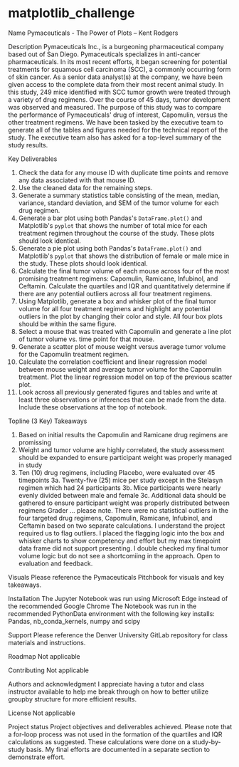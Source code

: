 # matplotlib_challenge
Name
Pymaceuticals - The Power of Plots – Kent Rodgers

Description
Pymaceuticals Inc., is  a burgeoning pharmaceutical company based out of San Diego. Pymaceuticals specializes in anti-cancer pharmaceuticals. In its most recent efforts, it began screening for potential treatments for squamous cell carcinoma (SCC), a commonly occurring form of skin cancer. As a senior data analyst(s) at the company, we have been given access to the complete data from their most recent animal study. In this study, 249 mice identified with SCC tumor growth were treated through a variety of drug regimens. Over the course of 45 days, tumor development was observed and measured. The purpose of this study was to compare the performance of Pymaceuticals' drug of interest, Capomulin, versus the other treatment regimens. We have been tasked by the executive team to generate all of the tables and figures needed for the technical report of the study. The executive team also has asked for a top-level summary of the study results.

Key Deliverables
1.	Check the data for any mouse ID with duplicate time points and remove any data associated with that mouse ID.
2.	Use the cleaned data for the remaining steps.
3.	Generate a summary statistics table consisting of the mean, median, variance, standard deviation, and SEM of the tumor volume for each drug regimen.
4.	Generate a bar plot using both Pandas's `DataFrame.plot()` and Matplotlib's `pyplot` that shows  the number of total mice for each treatment regimen throughout the course of the study. These plots should look identical.
5.	Generate a pie plot using both Pandas's `DataFrame.plot()` and Matplotlib's `pyplot` that shows the distribution of female or male mice in the study. These plots should look identical.
6.	Calculate the final tumor volume of each mouse across four of the most promising treatment regimens: Capomulin, Ramicane, Infubinol, and Ceftamin. Calculate the quartiles and IQR and quantitatively determine if there are any potential outliers across all four treatment regimens.
7.	Using Matplotlib, generate a box and whisker plot of the final tumor volume for all four treatment regimens and highlight any potential outliers in the plot by changing their color and style. All four box plots should be within the same figure. 
8.	Select a mouse that was treated with Capomulin and generate a line plot of tumor volume vs. time point for that mouse.
9.	Generate a scatter plot of mouse weight versus average tumor volume for the Capomulin treatment regimen.
10.	Calculate the correlation coefficient and linear regression model between mouse weight and average tumor volume for the Capomulin treatment. Plot the linear regression model on top of the previous scatter plot.
11.	Look across all previously generated figures and tables and write at least three observations or inferences that can be made from the data. Include these observations at the top of notebook.

Topline (3 Key) Takeaways
1. Based on initial results the Capomulin and Ramicane drug regimens are promissing
2. Weight and tumor volume are highly correlated, the study assessment should be expanded to ensure participant weight was properly managed in study
3. Ten (10) drug regimens, including Placebo, were evaluated over 45 timepoints
3a. Twenty-five (25) mice per study except in the Stelasyn regimen which had 24 participants
3b. Mice participants were nearly evenly divided between male and female
3c. Additional data should be gathered to ensure participant weight was properly distributed between regimens
Grader ... please note.	There were no statistical outliers in the four targeted drug regimens, Capomulin, Ramicane, Infubinol, and Ceftamin based on two separate calculations. I understand the project required us to flag outliers. I placed the flagging logic into the box and whisker charts to show competency and effort but my max timepoint data frame did not support presenting. I double checked my final tumor volume logic but do not see a shortcomiing in the approach. Open to evaluation and feedback. 

Visuals
Please reference the Pymaceuticals Pitchbook for visuals and key takeaways. 

Installation
The Jupyter Notebook was run using Microsoft Edge instead of the recommended Google Chrome
The Notebook was run in the recommended PythonData environment with the following key installs: Pandas, nb_conda_kernels, numpy and scipy

Support
Please reference the Denver University GitLab repository for class materials and instructions.

Roadmap
Not applicable

Contributing
Not applicable

Authors and acknowledgment
I appreciate having a tutor and class instructor available to help me break through on how to better utilize groupby structure for more efficient results.

License
Not applicable

Project status
Project objectives and deliverables achieved. Please note that a for-loop process was not used in the formation of the quartiles and IQR calculations as suggested. These calculations were done on a study-by-study basis. My final efforts are documented in a separate section to demonstrate effort. 

